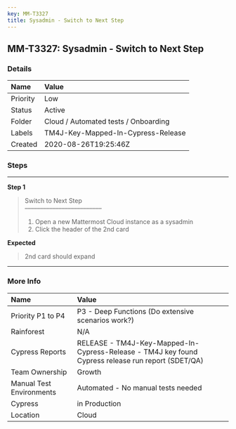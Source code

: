 ```yaml
---
key: MM-T3327
title: Sysadmin - Switch to Next Step
---
```


## MM-T3327: Sysadmin - Switch to Next Step

### Details

| Name     | Value                                |
| :------- | :----------------------------------- |
| Priority | Low                                  |
| Status   | Active                               |
| Folder   | Cloud / Automated tests / Onboarding |
| Labels   | TM4J-Key-Mapped-In-Cypress-Release   |
| Created  | 2020-08-26T19:25:46Z                 |

### Steps

<hr/>

**Step 1**

> <article>Switch to Next Step<br>–––––––––––––––––––––––––<ol><li>Open a new Mattermost Cloud instance as a sysadmin</li><li>Click the header of the 2nd card</li></ol></article>

**Expected**

> <article>2nd card should expand</article>

<hr/>

### More Info

| Name                     | Value                                                                                              |
| :----------------------- | :------------------------------------------------------------------------------------------------- |
| Priority P1 to P4        | P3 - Deep Functions (Do extensive scenarios work?)                                                 |
| Rainforest               | N/A                                                                                                |
| Cypress Reports          | RELEASE - TM4J-Key-Mapped-In-Cypress-Release - TM4J key found Cypress release run report (SDET/QA) |
| Team Ownership           | Growth                                                                                             |
| Manual Test Environments | Automated - No manual tests needed                                                                 |
| Cypress                  | in Production                                                                                      |
| Location                 | Cloud                                                                                              |
